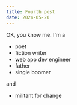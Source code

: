 ```yaml
---
title: Fourth post
date: 2024-05-20
---
```


OK, you know me. I'm a

- poet
- fiction writer
- web app dev engineer
- father
- single boomer

and

- militant for change
